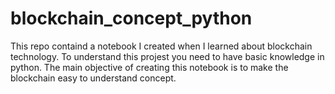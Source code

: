 # blockchain_concept_python
This repo containd a notebook I created when I learned about blockchain technology.
To understand this projest you need to have basic knowledge in python.
The main objective of creating this notebook is to make the blockchain easy to understand concept.
